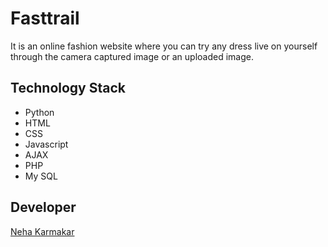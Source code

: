 # Fasttrail
It is an online fashion website where you can try any dress live on yourself through the camera captured image or an uploaded image.

## Technology Stack
- Python
- HTML
- CSS
- Javascript
- AJAX
- PHP
- My SQL

## Developer 
[Neha Karmakar](https://github.com/neha2117)
